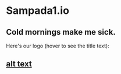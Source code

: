 # Sampada1.io
## Cold mornings make me sick.
Here's our logo (hover to see the title text):
## [alt text](https://github.com/adam-p/markdown-here/raw/master/src/common/images/icon48.png "Logo Title Text 1")
